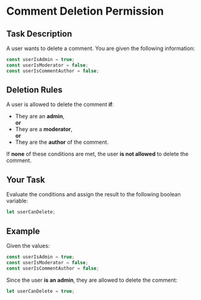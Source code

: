 # Comment Deletion Permission

## Task Description

A user wants to delete a comment. You are given the following information:

```js
const userIsAdmin = true;
const userIsModerator = false;
const userIsCommentAuthor = false;
```

## Deletion Rules

A user is allowed to delete the comment **if**:

- They are an **admin**,  
  **or**
- They are a **moderator**,  
  **or**
- They are the **author** of the comment.

If **none** of these conditions are met, the user **is not allowed** to delete the comment.

## Your Task

Evaluate the conditions and assign the result to the following boolean variable:

```js
let userCanDelete;
```

## Example

Given the values:

```js
const userIsAdmin = true;
const userIsModerator = false;
const userIsCommentAuthor = false;
```

Since the user **is an admin**, they are allowed to delete the comment:

```js
let userCanDelete = true;
```
